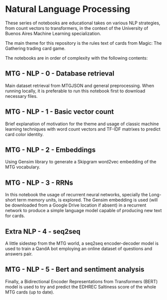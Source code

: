 # Natural Language Processing
These series of notebooks are educational takes on various NLP strategies, from count vectors to transformers, in the context of the University of Buenos Aires Machine Learning specialization. 

The main theme for this repository is the rules text of cards from Magic: The Gathering trading card game. 

The notebooks are in order of complexity with the following contents:

## MTG - NLP - 0 - Database retrieval
Main dataset retrieval from MTGJSON and general preprocessing. When running locally, it is preferable to run this notebook first to download necessary files.

## MTG - NLP - 1 - Basic vector count
Brief explanation of motivation for the theme and usage of classic machine learning techniques with word count vectors and TF-IDF matrixes to predict card color identity.

## MTG - NLP - 2 - Embeddings
Using Gensim library to generate a Skipgram word2vec embedding of the MTG vocabulary.

## MTG - NLP - 3 - RRNs
In this notebook the usage of recurrent neural networks, specially the Long-short term memory units, is explored. The Gensim embedding is used (will be downloaded from a Google Drive location if absent) in a recurrent network to produce a simple language model capable of producing new text for cards.

## Extra NLP - 4 - seq2seq
A little sidestep from the MTG world, a seq2seq encoder-decoder model is used to train a QandA bot employing an online dataset of questions and answers pair.

## MTG - NLP - 5 - Bert and sentiment analysis
Finally, a Bidirectional Encoder Representations from Transformers (BERT) model is used to try and predict the EDHREC Saltiness score of the whole MTG cards (up to date).

